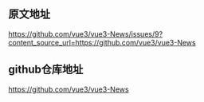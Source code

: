 ## 原文地址
https://github.com/vue3/vue3-News/issues/9?content_source_url=https://github.com/vue3/vue3-News

## github仓库地址
https://github.com/vue3/vue3-News